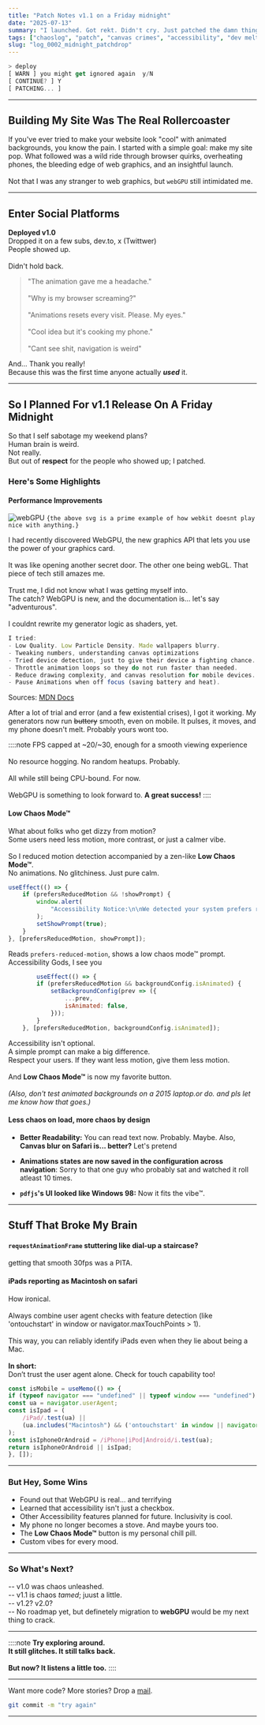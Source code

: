 ```yaml
---
title: "Patch Notes v1.1 on a Friday midnight"
date: "2025-07-13"
summary: "I launched. Got rekt. Didn't cry. Just patched the damn thing. Building something beautiful on the web is never as easy as it looks. But every bug, every crash, and every \"why is this so slow?!\" moment taught me something new."
tags: ["chaoslog", "patch", "canvas crimes", "accessibility", "dev meltdown"]
slug: "log_0002_midnight_patchdrop"   
---
```


````javascript
> deploy  
[ WARN ] you might get ignored again  y/N
[ CONTINUE? ] Y  
[ PATCHING... ]
````

---

## Building My Site Was The Real Rollercoaster

If you've ever tried to make your website look "cool" with animated backgrounds, you know the pain. I started with a simple goal: make my site pop. What followed was a wild ride through browser quirks, overheating phones, the bleeding edge of web graphics, and an insightful launch.<br><br>Not that I was any stranger to web graphics, but `webGPU` still intimidated me.

---

## Enter Social Platforms

**Deployed v1.0** <br>Dropped it on a few subs, dev.to, x (Twittwer) <br>People showed up. <br><br>Didn't hold back. 

> "The animation gave me a headache." <br> <br>"Why is my browser screaming?" <br> <br>"Animations resets every visit. Please. My eyes." <br> <br>"Cool idea but it's cooking my phone." <br> <br>"Cant see shit, navigation is weird"

And... Thank you really! <br>Because this was the first time anyone actually ***used*** it.

---

## So I Planned For v1.1 Release On A Friday Midnight

So that I self sabotage my weekend plans? <br>Human brain is weird. <br>Not really. <br>But out of **respect** for the people who showed up; I patched.

### Here's Some Highlights 

#### Performance Improvements

![webGPU](/posts/media/webgpu.svg)
`{the above svg is a prime example of how webkit doesnt play nice with anything.}`


I had recently discovered WebGPU, the new graphics API that lets you use the power of your graphics card.<br><br>It was like opening another secret door. The other one being webGL. That piece of tech still amazes me. <br><br>Trust me, I did not know what I was getting myself into. <br>The catch? WebGPU is new, and the documentation is… let's say "adventurous".<br><br>I couldnt rewrite my generator logic as shaders, yet.<br>

````javascript
I tried:
- Low Quality. Low Particle Density. Made wallpapers blurry.
- Tweaking numbers, understanding canvas optimizations
- Tried device detection, just to give their device a fighting chance.
- Throttle animation loops so they do not run faster than needed. 
- Reduce drawing complexity, and canvas resolution for mobile devices.
- Pause Animations when off focus (saving battery and heat).
````
Sources:
[MDN Docs](https://developer.mozilla.org/en-US/docs/Web/API/Canvas_API/Tutorial/Optimizing_canvas)

After a lot of trial and error (and a few existential crises), I got it working. My generators now run ~~buttery~~ smooth, even on mobile. It pulses, it moves, and my phone doesn't melt. Probably yours wont too. 

::::note
FPS capped at ~20/~30, enough for a smooth viewing experience <br><br>No resource hogging. No random heatups. Probably. <br><br>All while still being CPU-bound. For now. <br><br>WebGPU is something to look forward to. **A great success!**
::::

#### Low Chaos Mode™

What about folks who get dizzy from motion? <br>Some users need less motion, more contrast, or just a calmer vibe.  <br><br>So I reduced motion detection accompanied by a zen-like **Low Chaos Mode™**. <br>No animations. No glitchiness. Just pure calm.

````javascript
useEffect(() => {
    if (prefersReducedMotion && !showPrompt) {
        window.alert(
            "Accessibility Notice:\n\nWe detected your system prefers reduced motion. Some backgrounds and animations may cause discomfort. For a calmer experience, consider enabling Low Chaos Mode."
        );
        setShowPrompt(true);
    }
}, [prefersReducedMotion, showPrompt]);
````

Reads `prefers-reduced-motion`, shows a low chaos mode™ prompt. Accessibility Gods, I see you

````javascript
        useEffect(() => {
        if (prefersReducedMotion && backgroundConfig.isAnimated) {
            setBackgroundConfig(prev => ({
                ...prev,
                isAnimated: false,
            }));
        }
    }, [prefersReducedMotion, backgroundConfig.isAnimated]);
````

Accessibility isn't optional. <br>A simple prompt can make a big difference. <br>Respect your users. If they want less motion, give them less motion. <br><br>And **Low Chaos Mode™** is now my favorite button.   <br><br>*(Also, don't test animated backgrounds on a 2015 laptop.or do. and pls let me know how that goes.)*

#### Less chaos on load, more chaos by design

* **Better Readability:**
    You can read text now. Probably. Maybe.
    Also, **Canvas blur on Safari is... better?** Let's pretend

* **Animations states are now saved in the configuration across navigation**: Sorry to that one guy who probably sat and watched it roll atleast 10 times.

* **`pdfjs`'s UI looked like Windows 98:** Now it fits the vibe™.

---

## Stuff That Broke My Brain

#### `requestAnimationFrame` stuttering like dial-up a staircase?

getting that smooth 30fps was a PITA.

#### iPads reporting as Macintosh on safari

How ironical. <br><br>Always combine user agent checks with feature detection (like 'ontouchstart' in window or navigator.maxTouchPoints > 1).<br><br>This way, you can reliably identify iPads even when they lie about being a Mac. <br><br>**In short:** <br>Don’t trust the user agent alone. Check for touch capability too!

````javascript
const isMobile = useMemo(() => {
if (typeof navigator === "undefined" || typeof window === "undefined") return false;
const ua = navigator.userAgent;
const isIpad = (
    /iPad/.test(ua) ||
    (ua.includes("Macintosh") && ('ontouchstart' in window || navigator.maxTouchPoints > 1))
);
const isIphoneOrAndroid = /iPhone|iPod|Android/i.test(ua);
return isIphoneOrAndroid || isIpad;
}, []);
````

---

### But Hey, Some Wins

* Found out that WebGPU is real… and terrifying
* Learned that accessibility isn't just a checkbox. 
* Other Accessibility features planned for future. Inclusivity is cool.
* My phone no longer becomes a stove. And maybe yours too.  
* The **Low Chaos Mode™** button is my personal chill pill.
* Custom vibes for every mood.

---

### So What's Next?

\-- v1.0 was chaos unleashed. <br>\-- v1.1 is chaos *tamed*; juust a little. <br>\-- v1.2? v2.0? <br>\-- No roadmap yet, but definetely migration to **webGPU** would be my next thing to crack.

---

::::note
**Try exploring around.<br>It still glitches. It still talks back.<br><br>But now? It listens a little too.**
::::

---

Want more code? More stories? Drop a [mail](mailto:hello@ujjwalvivek.com).  

````bash
git commit -m "try again"
````

---

